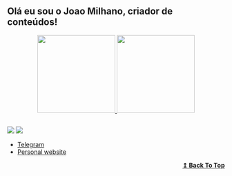 ## Olá eu sou o Joao Milhano, criador de conteúdos!
<div align="center">
  <a href="https://github.com/DeathBeast66">
  <img height="180em" src="https://github-readme-stats.vercel.app/api?username=DeathBeast66&show_icons=true&theme=dracula&include_all_commits=true&count_private=true"/>
  <img height="180em" src="https://github-readme-stats.vercel.app/api/top-langs/?username=DeathBeast66&layout=compact&langs_count=7&theme=dracula"/>
</div>
  
  ##
 
<div> 
  <a href="https://discord.gg/V4pm2Vqu" target="_blank"><img src="https://img.shields.io/badge/Discord-7289DA?style=for-the-badge&logo=discord&logoColor=white" target="_blank"></a> 
  <a href = "mailto:contatoDeathBeast66@gmail.com"><img src="https://img.shields.io/badge/-Gmail-%23333?style=for-the-badge&logo=gmail&logoColor=white" target="_blank"></a>
  
<ul>
<li><a href="https://t.me/Death_Beast_66" rel="nofollow">Telegram</a></li>
<li><a href="http://milhano.pt" rel="nofollow">Personal website</a></li>
</ul>   
  
 
  
 
</div>





<div align="right">
    <b><a href="#table-of-contents">↥ Back To Top</a></b>
</div>
